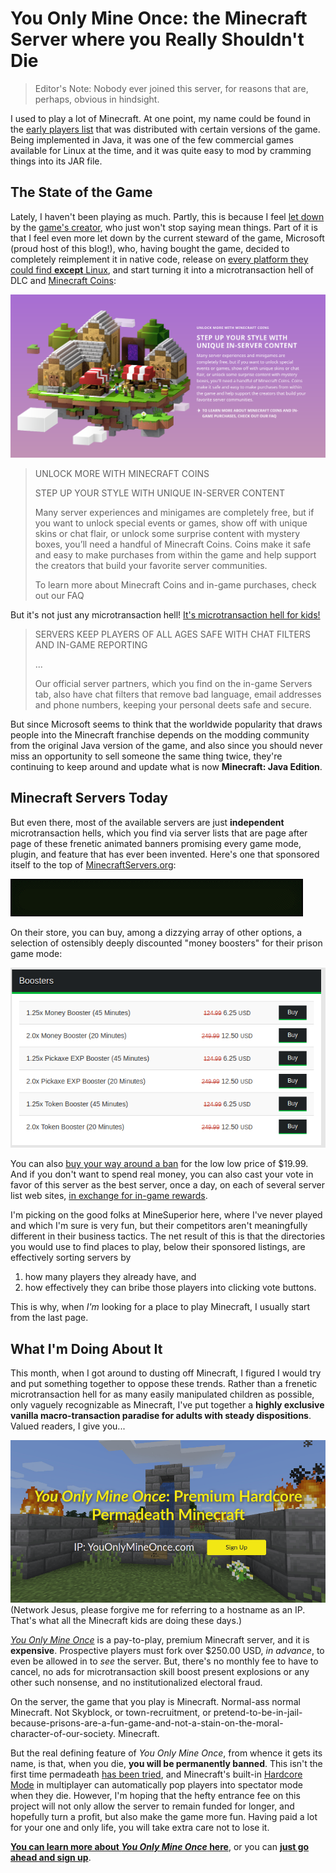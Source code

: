 # You Only Mine Once: the Minecraft Server where you Really Shouldn't Die

> Editor's Note: Nobody ever joined this server, for reasons that are, perhaps, obvious in hindsight.

I used to play a lot of Minecraft. At one point, my name could be found in the [early players list](https://www.reddit.com/r/Minecraft/comments/m9qpl/list_of_minecrafts_early_players/) that was distributed with certain versions of the game. Being implemented in Java, it was one of the few commercial games available for Linux at the time, and it was quite easy to mod by cramming things into its JAR file.

## The State of the Game

Lately, I haven't been playing as much. Partly, this is because I feel [let down](https://twitter.com/notch/status/1047867188332453889) by the [game's creator](https://twitter.com/notch/status/1101794469060337664), who just won't stop saying mean things. Part of it is that I feel even more let down by the current steward of the game, Microsoft (proud host of this blog!), who, having bought the game, decided to completely reimplement it in native code, release on [every platform they could find **except** Linux](https://minecraft.gamepedia.com/Bedrock_Edition#Platform_differences), and start turning it into a microtransaction hell of DLC and [Minecraft Coins](https://beta.support.xbox.com/help/games-apps/game-titles/minecraft-marketplace-faq):


[![Image showing the quote below in context.](/images/011/coins.png)](https://www.minecraft.net/en-us/servers/)

> UNLOCK MORE WITH MINECRAFT COINS
>
> STEP UP YOUR STYLE WITH UNIQUE IN-SERVER CONTENT
>
> Many server experiences and minigames are completely free, but if you want to unlock special events or games, show off with unique skins or chat flair, or unlock some surprise content with mystery boxes, you’ll need a handful of Minecraft Coins. Coins make it safe and easy to make purchases from within the game and help support the creators that build your favorite server communities.
>
> To learn more about Minecraft Coins and in-game purchases, check out our FAQ

But it's not just any microtransaction hell! [It's microtransaction hell for kids!](https://www.minecraft.net/en-us/servers/)

> SERVERS KEEP PLAYERS OF ALL AGES SAFE WITH CHAT FILTERS AND IN-GAME REPORTING
>
> ...
>
> Our official server partners, which you find on the in-game Servers tab, also have chat filters that remove bad language, email addresses and phone numbers, keeping your personal deets safe and secure.

But since Microsoft seems to think that the worldwide popularity that draws people into the Minecraft franchise depends on the modding community from the original Java version of the game, and also since you should never miss an opportunity to sell someone the same thing twice, they're continuing to keep around and update what is now **Minecraft: Java Edition**.

## Minecraft Servers Today

But even there, most of the available servers are just **independent** microtransaction hells, which you find via server lists that are page after page of these frenetic animated banners promising every game mode, plugin, and feature that has ever been invented. Here's one that sponsored itself to the top of [MinecraftServers.org](https://minecraftservers.org/):

[![MineSuperior! Free WorldEdit! Some other stuff that goes by too fast to read!](images/011/banner.gif)](https://minesuperior.com/)

On their store, you can buy, among a dizzying array of other options, a selection of ostensibly deeply discounted "money boosters" for their prison game mode:

![Just some of MineSuperior's wares](images/011/store.png)

You can also [buy your way around a ban](https://store.minesuperior.net/category/406713) for the low low price of $19.99. And if you don't want to spend real money, you can also cast your vote in favor of this server as the best server, once a day, on each of several server list web sites, [in exchange for in-game rewards](https://minesuperior.com/threads/minesuperior-voting-links.25332/).

I'm picking on the good folks at MineSuperior here, where I've never played and which I'm sure is very fun, but their competitors aren't meaningfully different in their business tactics. The net result of this is that the directories you would use to find places to play, below their sponsored listings, are effectively sorting servers by

1. how many players they already have, and
2. how effectively they can bribe those players into clicking vote buttons.

This is why, when *I'm* looking for a place to play Minecraft, I usually start from the last page.

## What I'm Doing About It

This month, when I got around to dusting off Minecraft, I figured I would try and put something together to oppose these trends. Rather than a frenetic microtransaction hell for as many easily manipulated children as possible, only vaguely recognizable as Minecraft, I've put together a **highly exclusive vanilla macro-transaction paradise for adults with steady dispositions**. Valued readers, I give you...

[![You Only Mine Once: Premium Hardcore Permadeath Minecraft](/images/011/yomo.png)](https://YouOnlyMineOnce.com)
(Network Jesus, please forgive me for referring to a hostname as an IP. That's what all the Minecraft kids are doing these days.)

[*You Only Mine Once*](https://YouOnlyMineOnce.com) is a pay-to-play, premium Minecraft server, and it is **expensive**. Prospective players must fork over $250.00 USD, *in advance*, to even be allowed in to *see* the server. But, there's no monthly fee to have to cancel, no ads for microtransaction skill boost present explosions or any other such nonsense, and no institutionalized electoral fraud.

On the server, the game that you play is Minecraft. Normal-ass normal Minecraft. Not Skyblock, or town-recruitment, or pretend-to-be-in-jail-because-prisons-are-a-fun-game-and-not-a-stain-on-the-moral-character-of-our-society. Minecraft.

But the real defining feature of *You Only Mine Once*, from whence it gets its name, is that, when you die, **you will be permanently banned**. This isn't the first time permadeath [has been tried](https://www.minecraftforum.net/forums/servers-java-edition/pc-servers/694719-perm-ban-on-death-server), and Minecraft's built-in [Hardcore Mode](https://minecraft.gamepedia.com/Hardcore) in multiplayer can automatically pop players into spectator mode when they die. However, I'm hoping that the hefty entrance fee on this project will not only allow the server to remain funded for longer, and hopefully turn a profit, but also make the game more fun. Having paid a lot for your one and only life, you will take extra care not to lose it.

[**You can learn more about *You Only Mine Once* here**](https://YouOnlyMineOnce.com), or you can [**just go ahead and sign up**](https://only-mine-once.craftingstore.net/package/257565).







